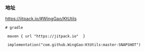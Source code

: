 ### 地址
https://jitpack.io/#WingGao/KtUtils

```
# gradle

 maven { url "https://jitpack.io"  }
 
 implementation("com.github.WingGao:KtUtils:master-SNAPSHOT")
```
